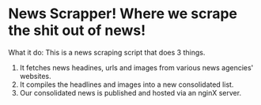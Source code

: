 # News Scrapper! Where we scrape the shit out of news!

What it do:
This is a news scraping script that does 3 things. 
1. It fetches news headines, urls and images from various news agencies' websites.
2. It compiles the headlines and images into a new consolidated list.
3. Our consolidated news is published and hosted via an nginX server.

 
